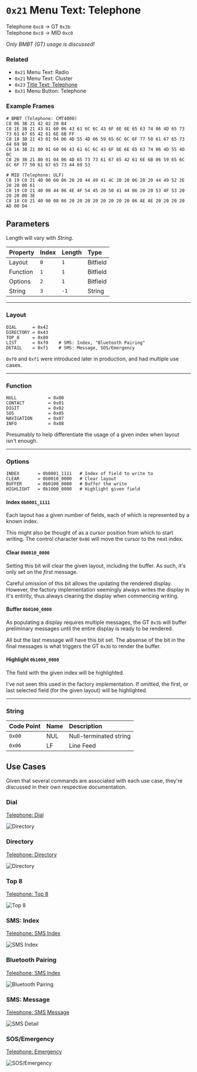 # `0x21` Menu Text: Telephone

Telephone `0xc8` → GT `0x3b`  
Telephone `0xc8` → MID `0xc0`

*Only BMBT (GT) usage is discussed!*

### Related

- `0x21` Menu Text: Radio
- `0x21` Menu Text: Cluster
- `0x23` [Title Text: Telephone](23.md)
- `0x31` Menu Button: Telephone

### Example Frames
    
    # BMBT (Telephone: CMT4000)
    C8 06 3B 21 42 02 20 B4
    C8 1E 3B 21 43 01 60 06 43 61 6C 6C 43 6F 6E 6E 65 63 74 06 4D 65 73 73 61 67 65 42 61 6E 6B FF
    C8 18 3B 21 43 01 04 06 4D 55 4D 06 59 65 6C 6C 6F 77 50 61 67 65 73 44 69 90
    C8 16 3B 21 80 01 60 06 43 61 6C 6C 43 6F 6E 6E 65 63 74 06 4D 55 4D 0C
    C8 20 3B 21 80 01 04 06 4D 65 73 73 61 67 65 42 61 6E 6B 06 59 65 6C 6C 6F 77 50 61 67 65 73 44 69 53
    
    # MID (Telephone: ULF)
    C8 19 C0 21 40 00 60 06 20 20 44 49 41 4C 20 20 06 20 20 44 49 52 2E 20 20 00 61
    C8 19 C0 21 40 00 44 06 4E 4F 54 45 20 50 41 44 06 20 20 53 4F 53 20 20 20 00 3E
    C8 18 C0 21 40 00 08 06 20 20 20 20 20 20 20 20 06 AE AE 20 20 20 20 AD 00 D4

## Parameters

Length will vary with *String*.

Property|Index|Length|Type
:-------|:----|:-----|:---
Layout|`0`|`1`|Bitfield
Function|`1`|`1`|Bitfield
Options|`2`|`1`|Bitfield
String|`3`|`-1`|String

---

### Layout
    
    DIAL      = 0x42
    DIRECTORY = 0x43
    TOP_8     = 0x80
    LIST      = 0xf0    # SMS: Index, "Bluetooth Pairing"
    DETAIL    = 0xf1    # SMS: Message, SOS/Emergency

`0xf0` and `0xf1` were introduced later in production, and had multiple use cases.

---

### Function
    
    NULL            = 0x00
    CONTACT         = 0x01
    DIGIT           = 0x02
    SOS             = 0x05
    NAVIGATION      = 0x07
    INFO            = 0x08

Presumably to help differentiate the usage of a given index when layout isn't enough.

---

### Options

    INDEX       = 0b0001_1111   # Index of field to write to
    CLEAR       = 0b0010_0000   # Clear layout
    BUFFER      = 0b0100_0000   # Buffer the write
    HIGHLIGHT   = 0b1000_0000   # Highlight given field

#### Index `0b0001_1111`

Each layout has a given number of fields, each of which is represented by a known index.

This might also be thought of as a cursor position from which to start writing. The control character `0x06` will move the cursor to the next index.

#### Clear `0b0010_0000`

Setting this bit will clear the given layout, including the buffer. As such, it's only set on the *first* message.

Careful omission of this bit allows the updating the rendered display. However, the factory implementation seemingly always writes the display in it's entirity, thus always clearing the display when commencing writing.

#### Buffer `0b0100_0000`

As populating a display requires multiple messages, the GT `0x3b` will buffer preliminary messages until the entire display is ready to be rendered.

All but the last message will have this bit set. The absense of the bit in the final messages is what triggers the GT `0x3b` to render the buffer.

#### Highlight `0b1000_0000`

The field with the given index will be highlighted.

I've not seen this used in the factory implementation. If omitted, the first, or last selected field (for the given layout) will be highlighted.

---

### String

Code Point|Name|Description
:--|:--|:--
`0x00`|NUL|Null-terminated string
`0x06`|LF|Line Feed
    
## Use Cases

Given that several commands are associated with each use case, they're discussed in their own respective documentation.

### Dial

[Telephone: Dial](dial.md)

![Directory](21/42.JPG)

### Directory

[Telephone: Directory](directory.md)

![Directory](21/43.JPG)

### Top 8

[Telephone: Top 8](top_8.md)

![Top 8](21/80.JPG)

### SMS: Index

[Telephone: SMS Index](list.md)

![SMS Index](21/f0.jpeg)

### Bluetooth Pairing

[Telephone: SMS Index](list.md)

![Bluetooth Pairing](21/reference_pairing.jpg)

### SMS: Message

[Telephone: SMS Message](detail.md)

![SMS Detail](21/f1.jpeg)

### SOS/Emergency

[Telephone: Emergency](detail.md)

![SOS/Emergency](sms/sms_emergency.jpg)